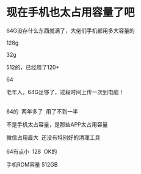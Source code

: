 # 现在手机也太占用容量了吧


64G没存什么东西就满了，大佬们手机都用多大容量的

128g

32g

512的，已经用了120+

64

老年人，64G足够了，过段时间上传一次到电脑！<br />
<br />
<img src="static/image/smiley/default/lol.gif" smilieid="12" border="0" alt="" /><img src="static/image/smiley/default/lol.gif" smilieid="12" border="0" alt="" /><img src="static/image/smiley/default/lol.gif" smilieid="12" border="0" alt="" />

64的&nbsp;&nbsp;两年多了&nbsp;&nbsp;用了不到一半<img id="aimg_X2gWY" onclick="zoom(this, this.src, 0, 0, 0)" class="zoom" src="https://cdn.jsdelivr.net/gh/hishis/forum-master/public/images/patch.gif" onmouseover="img_onmouseoverfunc(this)" onload="thumbImg(this)" border="0" alt="" />

不是手机太占容量，是那些APP太占用容量

微信占用最大&nbsp;&nbsp;还没有特别好的清理工具<img src="static/image/smiley/yct/022.gif" smilieid="42" border="0" alt="" /><br />
<br />
64有点小&nbsp;&nbsp;128&nbsp;&nbsp;OK的

手机ROM容量 512GB 
